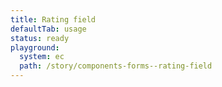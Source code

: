 ```yaml
---
title: Rating field
defaultTab: usage
status: ready
playground:
  system: ec
  path: /story/components-forms--rating-field
---
```

